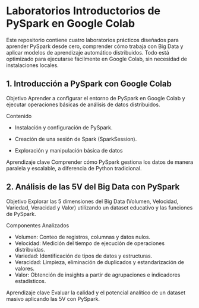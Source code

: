 # Laboratorios Introductorios de PySpark en Google Colab

Este repositorio contiene cuatro laboratorios prácticos diseñados para aprender PySpark desde cero, comprender cómo trabaja con Big Data y aplicar modelos de aprendizaje automático distribuidos.
Todo está optimizado para ejecutarse fácilmente en Google Colab, sin necesidad de instalaciones locales.

## 1. Introducción a PySpark con Google Colab

Objetivo
Aprender a configurar el entorno de PySpark en Google Colab y ejecutar operaciones básicas de análisis de datos distribuidos.


Contenido

* Instalación y configuración de PySpark.

* Creación de una sesión de Spark (SparkSession).

* Exploración y manipulación básica de datos

Aprendizaje clave
Comprender cómo PySpark gestiona los datos de manera paralela y escalable, a diferencia de Python tradicional.


## 2. Análisis de las 5V del Big Data con PySpark
  
Objetivo
Explorar las 5 dimensiones del Big Data (Volumen, Velocidad, Variedad, Veracidad y Valor) utilizando un dataset educativo y las funciones de PySpark.


Componentes Analizados

* Volumen: Conteo de registros, columnas y datos nulos.
* Velocidad: Medición del tiempo de ejecución de operaciones distribuidas.
* Variedad: Identificación de tipos de datos y estructuras.
* Veracidad: Limpieza, eliminación de duplicados y estandarización de valores.
* Valor: Obtención de insights a partir de agrupaciones e indicadores estadísticos.

Aprendizaje clave
Evaluar la calidad y el potencial analítico de un dataset masivo aplicando las 5V con PySpark.
